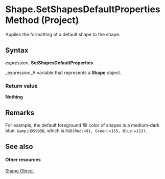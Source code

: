 
# Shape.SetShapesDefaultProperties Method (Project)
Applies the formatting of a default shape to the shape.

## Syntax

 _expression_. **SetShapesDefaultProperties**

 _expression_A variable that represents a  **Shape** object.


### Return value

 **Nothing**


## Remarks

For example, the default foreground fill color of shapes is a medium-dark blue:  `&amp;HD59B5B`, which is  `RGB(Red:=91, Green:=155, Blue:=213)`.


## See also


#### Other resources


 [Shape Object](d2b32bcd-5595-a4a7-9772-feb25fd0103a.md)
